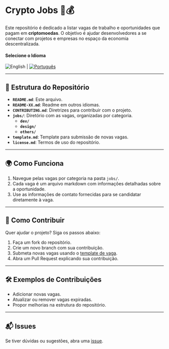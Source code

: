 # Crypto Jobs 🚀💰

Este repositório é dedicado a listar vagas de trabalho e oportunidades que pagam em **criptomoedas**. O objetivo é ajudar desenvolvedores a se conectar com projetos e empresas no espaço da economia descentralizada.

#### Selecione o Idioma

![English](https://img.shields.io/badge/Language-English-blue) | [![Português](https://img.shields.io/badge/Linguagem-Português-green)](README-pt.md)

---

## 📂 Estrutura do Repositório
- **`README.md`**: Este arquivo.
- **`README-XX.md`**: Readme em outros idiomas.
- **`CONTRIBUTING.md`**: Diretrizes para contribuir com o projeto.
- **`jobs/`**: Diretório com as vagas, organizadas por categoria.
  - **`dev/`**
  - **`design/`**
  - **`others/`**
- **`template.md`**: Template para submissão de novas vagas.
- **`license.md`**: Termos de uso do repositório.

---

## 🌍 Como Funciona
1. Navegue pelas vagas por categoria na pasta `jobs/`.
2. Cada vaga é um arquivo markdown com informações detalhadas sobre a oportunidade.
3. Use as informações de contato fornecidas para se candidatar diretamente à vaga.

---

## 🤝 Como Contribuir
Quer ajudar o projeto? Siga os passos abaixo:
1. Faça um fork do repositório.
2. Crie um novo branch com sua contribuição.
3. Submeta novas vagas usando o [template de vaga](template.md).  
4. Abra um Pull Request explicando sua contribuição.

---

## 🛠 Exemplos de Contribuições
- Adicionar novas vagas.  
- Atualizar ou remover vagas expiradas.  
- Propor melhorias na estrutura do repositório.

---

## 📬 Issues  
Se tiver dúvidas ou sugestões, abra uma [issue](https://github.com/yourrepository/issues).
